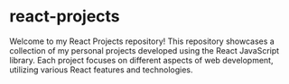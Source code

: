 # react-projects

Welcome to my React Projects repository! This repository showcases a collection of my personal projects developed using the React JavaScript library. Each project focuses on different aspects of web development, utilizing various React features and technologies.
